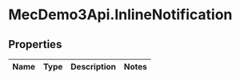 # MecDemo3Api.InlineNotification

## Properties
Name | Type | Description | Notes
------------ | ------------- | ------------- | -------------


